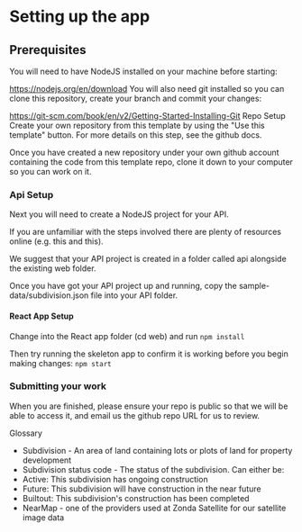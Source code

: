 # Setting up the app
## Prerequisites
You will need to have NodeJS installed on your machine before starting:

https://nodejs.org/en/download
You will also need git installed so you can clone this repository, create your branch and commit your changes:

https://git-scm.com/book/en/v2/Getting-Started-Installing-Git
Repo Setup
Create your own repository from this template by using the "Use this template" button. For more details on this step, see the github docs.

Once you have created a new repository under your own github account containing the code from this template repo, clone it down to your computer so you can work on it.

### Api Setup
Next you will need to create a NodeJS project for your API.

If you are unfamiliar with the steps involved there are plenty of resources online (e.g. this and this).

We suggest that your API project is created in a folder called api alongside the existing web folder.

Once you have got your API project up and running, copy the sample-data/subdivision.json file into your API folder.

#### React App Setup
Change into the React app folder (cd web) and run `npm install`

Then try running the skeleton app to confirm it is working before you begin making changes: `npm start`

### Submitting your work
When you are finished, please ensure your repo is public so that we will be able to access it, and email us the github repo URL for us to review.

Glossary

* Subdivision - An area of land containing lots or plots of land for property development
* Subdivision status code - The status of the subdivision. Can either be:
* Active: This subdivision has ongoing construction
* Future: This subdivision will have construction in the near future
* Builtout: This subdivision's construction has been completed
* NearMap - one of the providers used at Zonda Satellite for our satellite image data